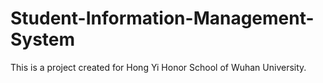 # Student-Information-Management-System
This is a project created for Hong Yi Honor School of Wuhan University.
